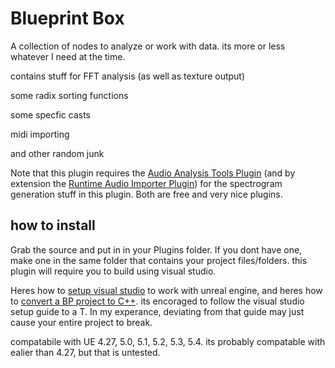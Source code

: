 # Blueprint Box
A collection of nodes to analyze or work with data. its more or less whatever I need at the time.
 
contains stuff for FFT analysis (as well as texture output)

some radix sorting functions

some specfic casts

midi importing

and other random junk

Note that this plugin requires the [Audio Analysis Tools Plugin](https://github.com/gtreshchev/AudioAnalysisTools) (and by extension the [Runtime Audio Importer Plugin](https://github.com/gtreshchev/RuntimeAudioImporter)) for the spectrogram generation stuff in this plugin. Both are free and very nice plugins.

## how to install
Grab the source and put in in your Plugins folder. If you dont have one, make one in the same folder that contains your project files/folders. this plugin will require you to build using visual studio.

Heres how to [setup visual studio](https://dev.epicgames.com/documentation/en-us/unreal-engine/setting-up-visual-studio-development-environment-for-cplusplus-projects-in-unreal-engine) to work with unreal engine, and heres how to [convert a BP project to C++](https://forums.unrealengine.com/t/how-can-i-convert-a-blueprint-project-to-c-project-in-ue5/526755). its encoraged to follow the visual studio setup guide to a T. In my experance, deviating from that guide may just cause your entire project to break.

compatabile with UE 4.27, 5.0, 5.1, 5.2, 5.3, 5.4. its probably compatable with ealier than 4.27, but that is untested.
